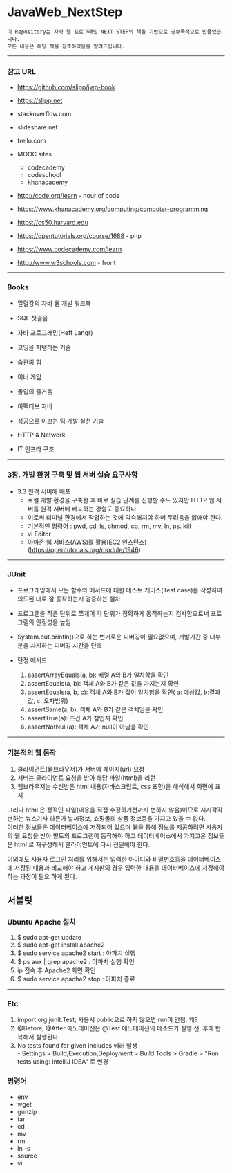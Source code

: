 # JavaWeb_NextStep

```text
이 Repository는 자바 웹 프로그래밍 NEXT STEP의 책을 기반으로 공부목적으로 만들었습니다.  
모든 내용은 해당 책을 참조하였음을 알려드립니다.  
```  

---
### 참고 URL
* https://github.com/slipp/jwp-book
* https://slipp.net
  
* stackoverflow.com
* slideshare.net
* trello.com
* MOOC sites
  * codecademy
  * codeschool
  * khanacademy
* http://code.org/learn - hour of code
* https://www.khanacademy.org/computing/computer-programming
* https://cs50.harvard.edu  
    
* https://opentutorials.org/course/1688 - php
* https://www.codecademy.com/learn
* http://www.w3schools.com - front  
  
---
### Books
* 열혈강의 자바 웹 개발 워크북
* SQL 첫걸음
* 자바 프로그래밍(Heff Langr)
* 코딩을 지탱하는 기술  
  
* 습관의 힘
* 이너 게임
* 몰입의 즐거움  
  
* 이펙티브 자바
* 성공으로 이끄는 팀 개발 실천 기술
* HTTP & Network
* IT 인프라 구조  

---
### 3장. 개발 환경 구축 및 웹 서버 실습 요구사항
  * 3.3 원격 서버에 배포
    - 로컬 개발 환경을 구축한 후 바로 실습 단계를 진행할 수도 있지만
      HTTP 웹 서버를 원격 서버에 배포하는 경험도 중요하다.
    - 이로써 터미널 환경에서 작업하는 것에 익숙해져야 하며 두려움을 없애야 한다.
    - 기본적인 명령어 : pwd, cd, ls, chmod, cp, rm, mv, ln, ps. kill
    - vi Editor
    - 아마존 웹 서비스(AWS)를 활용(EC2 인스턴스)(https://opentutorials.org/module/1946)
      
  
---
### JUnit
  - 프로그래밍에서 모든 함수와 메서드에 대한 테스트 케이스(Test case)를 작성하여 의도된 대로 잘 동작하는지 검증하는 절차  
  - 프로그램을 작은 단위로 쪼개어 각 단위가 정확하게 동작하는지 검사함으로써 프로그램의 안정성을 높임  
  - System.out.println()으로 하는 번거로운 디버깅이 필요없으며, 개발기간 중 대부분을 차지하는 디버깅 시간을 단축  
  
  - 단정 메서드
    1. assertArrayEquals(a, b): 배열 A와 B가 일치함을 확인
    2. assertEquals(a, b): 객체 A와 B가 같은 값을 가지는지 확인
    3. assertEquals(a, b, c): 객체 A와 B가 값이 일치함을 확인( a: 예상값, b:결과값, c: 오차범위)
    4. assertSame(a, b): 객체 A와 B가 같은 객체임을 확인
    5. assertTrue(a): 조건 A가 참인지 확인
    6. assertNotNull(a): 객체 A가 null이 아님을 확인
---  
### 기본적의 웹 동작  
  1. 클라이언트(웹브라우저)가 서버에 페이지(url) 요청
  2. 서버는 클라이언트 요청을 받아 해당 파일(html)을 리턴
  3. 웹브라우저는 수신받은 html 내용(자바스크립트, css 포함)을 해석해서 화면에 표시
  
  그러나 html 은 정적인 파일(내용을 직접 수정하기전까지 변하지 않음)이므로 시시각각 변하는 뉴스기사 라든가 날씨정보, 쇼핑몰의 상품 정보등을 가지고 있을 수 없다.  
  이러한 정보들은 데이터베이스에 저장되어 있으며 웹을 통해 정보를 제공하려면 사용자의 웹 요청을 받아 별도의 프로그램이 동작해야 하고 데이터베이스에서 가지고온 정보들은 html 로 재구성해서 클라이언트에 다시 전달해야 한다.  
  
  이외에도 사용자 로그인 처리를 위해서는 입력한 아이디와 비밀번호등을 데이터베이스에 저장된 내용과 비교해야 하고 게시판의 경우 입력한 내용을 데이터베이스에 저장해야 하는 과정이 필요 하게 된다.  

서블릿
---  
### Ubuntu Apache 설치
 1. $ sudo apt-get update
 2. $ sudo apt-get install apache2
 3. $ sudo service apache2 start : 아파치 실행
 4. $ ps aux | grep apache2 : 아파치 실행 확인
 5. ip 접속 후 Apache2 화면 확인
 6. $ sudo service apache2 stop : 아파치 종료
  
---  
  
### Etc  
  1. import org.junit.Test; 사용시 public으로 하지 않으면 run이 안됨. 왜?  
  2. @Before, @After 애노테이션은 @Test 애노테이션의 메소드가 실행 전, 후에 반복해서 실행된다.  
  3. No tests found for given includes 에러 발생  
    - Settings > Build,Execution,Deployment > Build Tools > Gradle > "Run tests using:  IntelliJ IDEA" 로 변경  
  
### 명령어  
  - env
  - wget
  - gunzip
  - tar
  - cd
  - mv
  - rm
  - ln -s
  - source
  - vi
